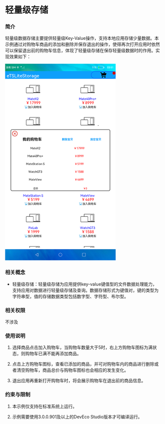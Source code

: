 #  轻量级存储

### 简介

轻量级数据存储主要提供轻量级Key-Value操作，支持本地应用存储少量数据。本示例通过对购物车商品的添加和删除并保存退出的操作，使得再次打开应用时依然可以保留退出前的购物车信息，体现了轻量级存储在保存轻量级数据时的作用。实现效果如下：

![shopcat](screenshot/device/shopcat.png)

### 相关概念

- 轻量级存储：轻量级存储为应用提供key-value键值型的文件数据处理能力，支持应用对数据进行轻量级存储及查询。数据存储形式为键值对，键的类型为字符串型，值的存储数据类型包括数字型、字符型、布尔型。

### 相关权限

不涉及

### 使用说明

1. 选择商品点击加入购物车，当购物车数量大于5时，右上方购物车图标为满状态，则购物车已满不能再添加商品。

2. 点击上方购物车图标，查看已添加的商品，并可对购物车内的商品进行删除或者清空购物车，商品总价与购物车图标也会相应的发生变化。

3. 退出应用再重新打开购物车时，将会展示购物车在退出前的商品信息。

### 约束与限制

1. 本示例仅支持在标准系统上运行。

2. 示例需要使用3.0.0.901及以上的DevEco Studio版本才可编译运行。